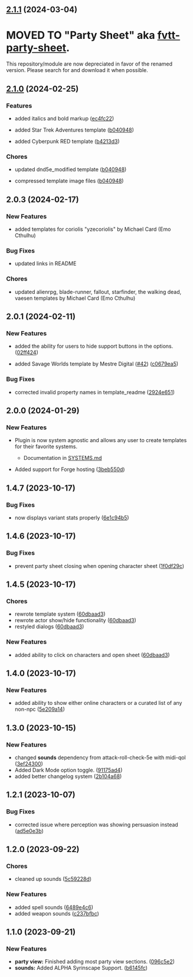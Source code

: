 
## [2.1.1](https://github.com/EddieDover/Theater-Of-The-Mind/compare/v2.1.0...v2.1.1) (2024-03-04)

# MOVED TO "Party Sheet" aka [fvtt-party-sheet](https://www.github.com/EddieDover/fvtt-party-sheet).

This repository/module are now depreciated in favor of the renamed version. Please search for and download it when possible.

## [2.1.0](https://github.com/EddieDover/Theater-Of-The-Mind/compare/v2.0.3...v2.1.0) (2024-02-25)

### Features

* added italics and bold markup ([ec4fc22](https://github.com/EddieDover/Theater-of-the-Mind/commit/ec4fc22bbc60e5c9b0f119273ba53d773084f8e5))

* added Star Trek Adventures template ([b040948](https://github.com/EddieDover/Theater-of-the-Mind/commit/b0409480ca6e8b46538a9d897a29d053b4caff0d))

* added Cyberpunk RED template ([b4213d3](https://github.com/EddieDover/Theater-Of-The-Mind/commit/b4213d36e466e509b38b0a789a9af267aa3471ca))

### Chores

* updated dnd5e_modified template ([b040948](https://github.com/EddieDover/Theater-of-the-Mind/commit/b0409480ca6e8b46538a9d897a29d053b4caff0d))

* compressed template image files ([b040948](https://github.com/EddieDover/Theater-of-the-Mind/commit/b0409480ca6e8b46538a9d897a29d053b4caff0d))


## 2.0.3 (2024-02-17)

### New Features

* added templates for coriolis "yzecoriolis" by Michael Card (Emo Cthulhu)

### Bug Fixes

* updated links in README

### Chores

* updated alienrpg, blade-runner, fallout, starfinder, the walking dead, vaesen  templates by Michael Card (Emo Cthulhu)

## 2.0.1 (2024-02-11)

### New Features

*  added the ability for users to hide support buttons in the options. ([02ff424](https://github.com/EddieDover/Theater-of-the-Mind/pull/41/commits/02ff42413b784f3dc6f09210ab2f2ed8171b79d2))

*  added Savage Worlds template by Mestre Digital ([#42](https://github.com/EddieDover/theater-of-the-mind/pull/42)) ([c0679ea5](https://github.com/EddieDover/theater-of-the-mind/commit/c0679ea50a75c93f951e7f685edac6d6732cf4c3))

### Bug Fixes

*  corrected invalid property names in template_readme ([2924e651](https://github.com/EddieDover/theater-of-the-mind/commit/2924e6511863d6a9b1f7823667e94350a0b8cc2a))

## 2.0.0 (2024-01-29)

### New Features

*  Plugin is now system agnostic and allows any user to create templates for their favorite systems.
    * Documentation in [SYSTEMS.md]('https://github.com/EddieDover/theater-of-the-mind/SYSTEMS.md')

*  Added support for Forge hosting ([3beb550d](https://github.com/EddieDover/theater-of-the-mind/commit/3beb550d62030cd96a04aae7f06d399cd914fbb1))


## 1.4.7 (2023-10-17)

### Bug Fixes

*  now displays variant stats properly ([6e1c94b5](https://github.com/EddieDover/theater-of-the-mind/commit/6e1c94b549a1019d43b195759536f686f822e11c))

## 1.4.6 (2023-10-17)

### Bug Fixes

*  prevent party sheet closing when opening character sheet ([1f0df29c](https://github.com/EddieDover/theater-of-the-mind/commit/1f0df29ce5de6471333b3c50fc21a72a8aae82eb))

## 1.4.5 (2023-10-17)

### Chores

* rewrote template system ([60dbaad3](https://github.com/EddieDover/theater-of-the-mind/commit/60dbaad30482cfc1c1006bb28d360d15d796a29f))
* rewrote actor show/hide functionality ([60dbaad3](https://github.com/EddieDover/theater-of-the-mind/commit/60dbaad30482cfc1c1006bb28d360d15d796a29f))
* restyled dialogs ([60dbaad3](https://github.com/EddieDover/theater-of-the-mind/commit/60dbaad30482cfc1c1006bb28d360d15d796a29f))


### New Features

*  added ability to click on characters and open sheet ([60dbaad3](https://github.com/EddieDover/theater-of-the-mind/commit/60dbaad30482cfc1c1006bb28d360d15d796a29f))

## 1.4.0 (2023-10-17)

### New Features

*  added ability to show either online characters or a curated list of any non-npc ([5e209a14](https://github.com/EddieDover/theater-of-the-mind/commit/5e209a140e2919710f7e1119dbfc3a0d7f82631e))

## 1.3.0 (2023-10-15)

### New Features

*  changed **sounds** dependency from attack-roll-check-5e with midi-qol ([3ef24300](https://github.com/EddieDover/theater-of-the-mind/commit/3ef24300229b2365823791936000c11b28dd4561))
*  Added Dark Mode option toggle. ([91175ad4](https://github.com/EddieDover/theater-of-the-mind/commit/91175ad4a088c01ab937ded8be1cf61a5427e00a))
*  added better changelog system ([2b104a68](https://github.com/EddieDover/theater-of-the-mind/commit/2b104a68e4d2687fe3a4b0b25d7edb5166226ca9))

## 1.2.1 (2023-10-07)

### Bug Fixes

*  corrected issue where perception was showing persuasion instead ([ad5e0e3b](https://github.com/EddieDover/theater-of-the-mind/commit/ad5e0e3b))

## 1.2.0 (2023-09-22)

### Chores

*  cleaned up sounds ([5c59228d](https://github.com/EddieDover/theater-of-the-mind/commit/5c59228d))

### New Features

*  added spell sounds ([6489e4c6](https://github.com/EddieDover/theater-of-the-mind/commit/6489e4c6))
*  added weapon sounds ([c237bfbc](https://github.com/EddieDover/theater-of-the-mind/commit/c237bfbc))

## 1.1.0 (2023-09-21)


### New Features

* **party view:** Finished adding most party view sections. ([096c5e2](https://github.com/EddieDover/Theater-of-the-Mind/commit/096c5e273b1513347e9640636a61413163804b07))
* **sounds:** Added ALPHA Syrinscape Support. ([b6145fc](https://github.com/EddieDover/Theater-of-the-Mind/commit/b6145fcbe7e5107b43e13f6662312f1c2c70c244))
